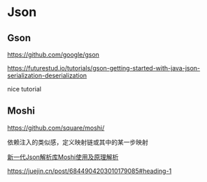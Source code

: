 # Json

## Gson

https://github.com/google/gson

https://futurestud.io/tutorials/gson-getting-started-with-java-json-serialization-deserialization

nice tutorial

## Moshi

https://github.com/square/moshi/

依赖注入的类似感，定义映射链或其中的某一步映射

[新一代Json解析库Moshi使用及原理解析](https://juejin.cn/post/6844903704278073357#heading-35)

https://juejin.cn/post/6844904203010179085#heading-1
